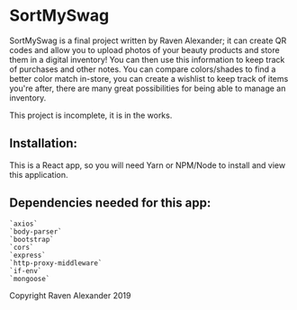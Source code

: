 # SortMySwag

SortMySwag is a final project written by Raven Alexander; it can create QR codes and allow you to upload photos of your beauty products and store them in a digital inventory! You can then use this information to keep track of purchases and other notes. You can compare colors/shades to find a better color match in-store, you can create a wishlist to keep track of items you're after, there are many great possibilities for being able to manage an inventory.

This project is incomplete, it is in the works.

## Installation:
This is a React app, so you will need Yarn or NPM/Node to install and view this application.

## Dependencies needed for this app:
    `axios`
    `body-parser`
    `bootstrap`
    `cors`
    `express`
    `http-proxy-middleware`
    `if-env`
    `mongoose`

Copyright Raven Alexander 2019